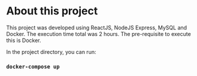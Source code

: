 # About this project

This project was developed using ReactJS, NodeJS Express, MySQL and Docker. The execution time total was 2 hours. The pre-requisite to execute this is Docker.

In the project directory, you can run:

### `docker-compose up`